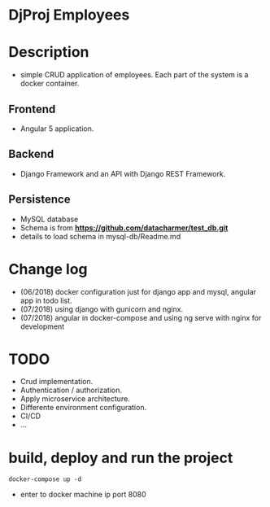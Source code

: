 DjProj Employees
====================

# Description

* simple CRUD application of employees. Each part of the system is a docker
container.

## Frontend

* Angular 5 application. 

## Backend

* Django Framework and an API with Django REST Framework.

## Persistence

*  MySQL database
*  Schema is from **https://github.com/datacharmer/test_db.git** 
*  details to load schema in mysql-db/Readme.md

# Change log

* (06/2018) docker configuration just for django app and mysql, angular app in
 todo list.
* (07/2018) using django with gunicorn and nginx.
* (07/2018) angular in docker-compose and using ng serve with nginx for development 

# TODO

* Crud implementation.
* Authentication / authorization.
* Apply microservice architecture.
* Differente environment configuration. 
* CI/CD 
* ...

# build, deploy and run the project

```
docker-compose up -d
```

* enter to docker machine ip port 8080